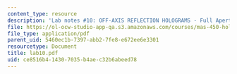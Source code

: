 ```yaml
---
content_type: resource
description: 'Lab notes #10: OFF-AXIS REFLECTION HOLOGRAMS - Full Aperture Transfer'
file: https://ol-ocw-studio-app-qa.s3.amazonaws.com/courses/mas-450-holographic-imaging-spring-2003/ce8516b414307035b4aec32b6abeed78_lab10.pdf
file_type: application/pdf
parent_uid: 5460ec1b-7397-abb2-7fe8-e672ee6e3301
resourcetype: Document
title: lab10.pdf
uid: ce8516b4-1430-7035-b4ae-c32b6abeed78
---
```

